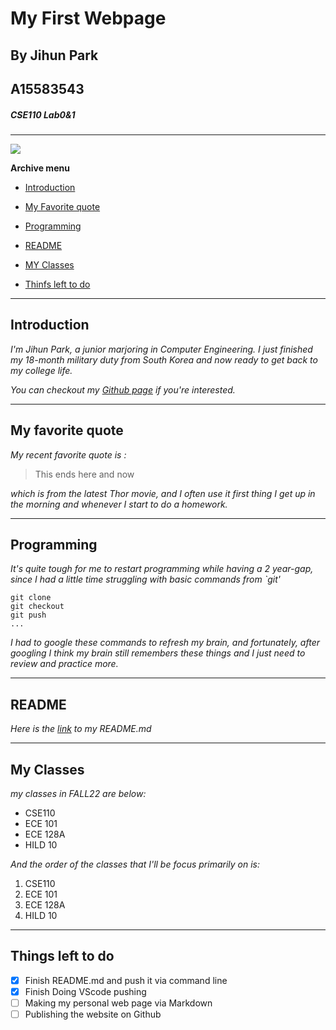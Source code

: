 # **My First Webpage**
## By Jihun Park 
## A15583543
##### CSE110 Lab0&1

---
![](myimage.png)

**Archive menu**

- [Introduction](#introduction)

- [My Favorite quote](#my-favorite-quote)

- [Programming](#programming)

- [README](#readme)

- [MY Classes](#my-classes)

- [Thinfs left to do](#things-left-to-do)

---
## **Introduction**
_I'm Jihun Park, a junior marjoring in Computer Engineering._
_I just finished my 18-month military duty from South Korea and now ready to get back to my college life._

_You can checkout my [Github page](https://github.com/jip002) if you're interested._

---
## **My favorite quote**
_My recent favorite quote is :_
> This ends here and now

_which is from the latest Thor movie, and I often use it first thing I get up in the morning and whenever I start to do a homework._

---
## **Programming**
_It's quite tough for me to restart programming while having a 2 year-gap, since I had a little time struggling with basic commands from `git'_
```
git clone
git checkout
git push
...
```
_I had to google these commands to refresh my brain, and fortunately, after googling I think my brain still remembers these things and I just need to review and practice more._

---

## **README**
_Here is the [link](README.md) to my README.md_

---
## **My Classes**
_my classes in FALL22 are below:_
- CSE110
- ECE 101
- ECE 128A
- HILD 10
  
_And the order of the classes that I'll be focus primarily on is:_
1. CSE110
2. ECE 101
3. ECE 128A
4. HILD 10

---

## **Things left to do**
- [x] Finish README.md and push it via command line
- [x] Finish Doing VScode pushing
- [ ] Making my personal web page via Markdown
- [ ] Publishing the website on Github
